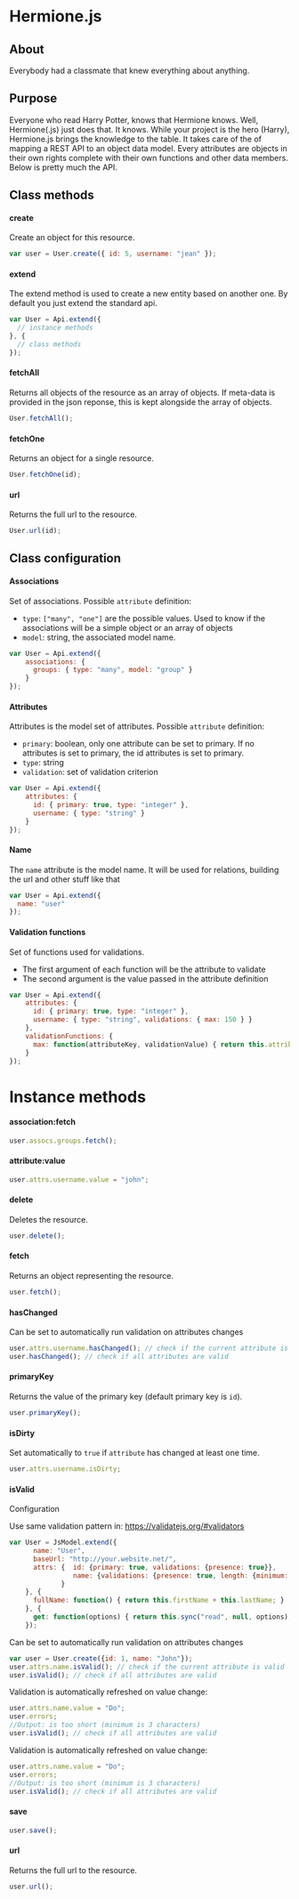 
# Hermione.js

## About

Everybody had a classmate that knew everything about anything.

## Purpose

Everyone who read Harry Potter, knows that Hermione knows. Well, Hermione(.js) just does that.
It knows. While your project is the hero (Harry), Hermione.js brings the knowledge to the
table. It takes care of the of mapping a REST API to an object data model. Every attributes are
objects in their own rights complete with their own functions and other data members. Below is
pretty much the API.

## Class methods

#### create
Create an object for this resource.
```js
var user = User.create({ id: 5, username: "jean" });
```

#### extend
The extend method is used to create a new entity based on another one. By default you just extend
the standard api.
```js
var User = Api.extend({
  // instance methods
}, {
  // class methods
});
```

#### fetchAll
Returns all objects of the resource as an array of objects. If meta-data is provided in the json
reponse, this is kept alongside the array of objects.
```js
User.fetchAll();
```

#### fetchOne
Returns an object for a single resource.
```js
User.fetchOne(id);
```

#### url
Returns the full url to the resource.
```js
User.url(id);
```

## Class configuration

#### Associations
Set of associations.
Possible `attribute` definition:
- `type`: ``["many", "one"]`` are the possible values. Used to know if the associations will be a
  simple object or an array of objects
- `model`: string, the associated model name.
```js
var User = Api.extend({
    associations: {
      groups: { type: "many", model: "group" }
    }
});
```

#### Attributes

Attributes is the model set of attributes.
Possible `attribute` definition:
- `primary`: boolean, only one attribute can be set to primary. If no attributes is set to primary, the id attributes is set to primary.
- `type`: string
- `validation`: set of validation criterion
```js
var User = Api.extend({
    attributes: {
      id: { primary: true, type: "integer" },
      username: { type: "string" }
    }
});
```

#### Name
The `name` attribute is the model name. It will be used for relations, building the url and other stuff like that
```js
var User = Api.extend({
  name: "user"
});
```

#### Validation functions
Set of functions used for validations.
- The first argument of each function will be the attribute to validate
- The second argument is the value passed in the attribute definition
```js
var User = Api.extend({
    attributes: {
      id: { primary: true, type: "integer" },
      username: { type: "string", validations: { max: 150 } }
    },
    validationFunctions: {
      max: function(attributeKey, validationValue) { return this.attributes[attributeKey] <= validationValue; }
    }
});
```

# Instance methods

#### association:fetch
```js
user.assocs.groups.fetch();
```

#### attribute:value
```js
user.attrs.username.value = "john";
```

#### delete
Deletes the resource.
```js
user.delete();
```

#### fetch
Returns an object representing the resource.
```js
user.fetch();
```

#### hasChanged
Can be set to automatically run validation on attributes changes
```js
user.attrs.username.hasChanged(); // check if the current attribute is valid
user.hasChanged(); // check if all attributes are valid
```

#### primaryKey
Returns the value of the primary key (default primary key is `id`).
```js
user.primaryKey();
```

#### isDirty
Set automatically to `true` if `attribute` has changed at least one time.
```js
user.attrs.username.isDirty;
```

#### isValid
Configuration

Use same validation pattern in: https://validatejs.org/#validators
```js
var User = JsModel.extend({
      name: "User",
      baseUrl: "http://your.website.net/",
      attrs: {  id: {primary: true, validations: {presence: true}},
                name: {validations: {presence: true, length: {minimum: 3}}}
             }
    }, {
      fullName: function() { return this.firstName + this.lastName; }
    }, {
      get: function(options) { return this.sync("read", null, options); }
    });
```

Can be set to automatically run validation on attributes changes
```js
var user = User.create({id: 1, name: "John"});
user.attrs.name.isValid(); // check if the current attribute is valid
user.isValid(); // check if all attributes are valid
```

Validation is automatically refreshed on value change:
```js
user.attrs.name.value = "Do";
user.errors;
//Output: is too short (minimum is 3 characters)
user.isValid(); // check if all attributes are valid
```

Validation is automatically refreshed on value change:
```js
user.attrs.name.value = "Do";
user.errors;
//Output: is too short (minimum is 3 characters)
user.isValid(); // check if all attributes are valid
```

#### save
```js
user.save();
```

#### url
Returns the full url to the resource.
```js
user.url();
```
